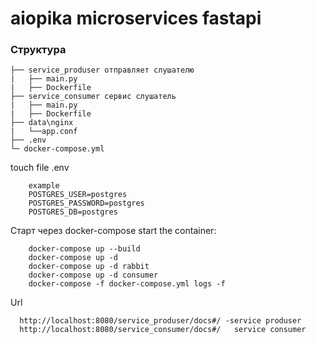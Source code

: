 # aiopika microservices fastapi

### Структура 
    ├── service_produser отправляет слушателю
    |   ├── main.py
    |   ├── Dockerfile
    ├── service_consumer сервис слушатель
    |   ├── main.py
    |   ├── Dockerfile
    ├── data\nginx
    |   └──app.conf
    ├── .env     
    └─ docker-compose.yml
    
touch file .env


        example
        POSTGRES_USER=postgres
        POSTGRES_PASSWORD=postgres
        POSTGRES_DB=postgres
    
Старт через docker-compose
   start the container:
   
        docker-compose up --build
        docker-compose up -d
        docker-compose up -d rabbit
        docker-compose up -d consumer
        docker-compose -f docker-compose.yml logs -f
        
        
  Url
  
      http://localhost:8080/service_produser/docs#/ -service produser
      http://localhost:8080/service_consumer/docs#/   service consumer
